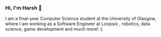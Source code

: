 ### Hi, I'm Harsh 👋

I am a final-year Computer Science student at the University of Glasgow, where I am working as a Software Engineer at Loopsio , robotics, data science, game development and much more! :)

<!--
**harshkheskani/harshkheskani** is a ✨ _special_ ✨ repository because its `README.md` (this file) appears on your GitHub profile.
-->
